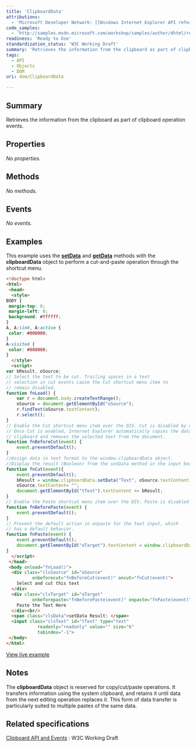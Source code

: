 ```yaml
---
title: 'ClipboardData'
attributions:
  - 'Microsoft Developer Network: [[Windows Internet Explorer API reference](http://msdn.microsoft.com/en-us/library/ie/hh828809%28v=vs.85%29.aspx) Article]'
code_samples:
  - 'http://samples.msdn.microsoft.com/workshop/samples/author/dhtml/refs/clipboardDataEX.htm'
readiness: 'Ready to Use'
standardization_status: 'W3C Working Draft'
summary: 'Retrieves the information from the clipboard as part of clipboard operation events.'
tags:
  - API
  - Objects
  - DOM
uri: dom/ClipboardData

---
```

## Summary

Retrieves the information from the clipboard as part of clipboard operation events.

## Properties

*No properties.*

## Methods

*No methods.*

## Events

*No events.*

## Examples

This example uses the [**setData**](/dom/DataTransfer/setData) and [**getData**](/dom/DataTransfer/getData) methods with the **clipboardData** object to perform a cut-and-paste operation through the shortcut menu.

``` html
<!doctype html>
<html>
 <head>
  <style>
BODY {
 margin-top: 0;
 margin-left: 0;
 background: #ffffff;
}
A, A:link, A:active {
 color: #000000;
}
A:visited {
 color: #808080;
}
  </style>
  <script>
var bResult, oSource;
// Select the text to be cut. Trailing spaces in a text
// selection in cut events cause the Cut shortcut menu item to
// remain disabled.
function fnLoad() {
    var r = document.body.createTextRange();
    oSource = document.getElementById("oSource");
    r.findText(oSource.textContent);
    r.select();
}
// Enable the Cut shortcut menu item over the DIV. Cut is disabled by default.
// Once Cut is enabled, Internet Explorer automatically copies the data to the
// clipboard and removes the selected text from the document.
function fnBeforeCut(event) {
    event.preventDefault();
}
//Assign data in text format to the window.clipboardData object.
//Display the result (Boolean) from the setData method in the input box below.
function fnCut(event){
    event.preventDefault();
    bResult = window.clipboardData.setData("Text", oSource.textContent);
    oSource.textContent= "";
    document.getElementById("tText").textContent += bResult;
}
// Enable the Paste shortcut menu item over the DIV. Paste is disabled by default.
function fnBeforePaste(event) {
    event.preventDefault();
}
// Prevent the default action in onpaste for the text input, which
// has a default behavior.
function fnPaste(event) {
    event.preventDefault();
    document.getElementById("oTarget").textContent = window.clipboardData.getData("Text");
}
  </script>
 </head>
 <body onload="fnLoad()">
  <div class="clsSource" id="oSource"
          onbeforecut="fnBeforeCut(event)" oncut="fnCut(event)">
    Select and cut this text
  </div>
  <div class="clsTarget" id="oTarget"
          onbeforepaste="fnBeforePaste(event)" onpaste="fnPaste(event)">
    Paste the Text Here
  </div><br/>
  <span class="clsData">setData Result: </span>
  <input class="clsText" id="tText" type="text"
            readonly="readonly" value="" size="6"
            tabindex="-1">
 </body>
</html>
```

[View live example](http://samples.msdn.microsoft.com/workshop/samples/author/dhtml/refs/clipboardDataEX.htm)

## Notes

The **clipboardData** object is reserved for copy/cut/paste operations. It transfers information using the system clipboard, and retains it until data from the next editing operation replaces it. This form of data transfer is particularly suited to multiple pastes of the same data.

## Related specifications

[Clipboard API and Events](http://www.w3.org/TR/clipboard-apis/)
:   W3C Working Draft
